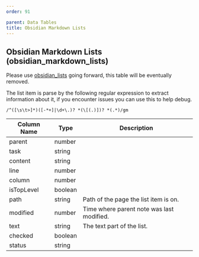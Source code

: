 ```yaml
---
order: 91

parent: Data Tables
title: Obsidian Markdown Lists
---
```


## Obsidian Markdown Lists (obsidian_markdown_lists)

Please use [obsidian_lists](../obsidian-lists) going forward, this table will be eventually removed.

The list item is parse by the following regular expression to extract information about it, if you encounter issues you can use this to help debug.

`/^([\s\t>]*)([-*+]|\d+\.)? *(\[(.)])? *(.*)/gm`

| Column Name | Type    | Description                               |
| ----------- | ------- | ----------------------------------------- |
| parent      | number  |                                           |
| task        | string  |                                           |
| content     | string  |                                           |
| line        | number  |                                           |
| column      | number  |                                           |
| isTopLevel  | boolean |                                           |
| path        | string  | Path of the page the list item is on.     |
| modified    | number  | Time where parent note was last modified. |
| text        | string  | The text part of the list.                |
| checked     | boolean |                                           |
| status      | string  |                                           |
